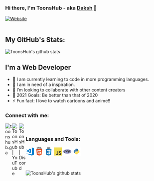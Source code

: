 ### Hi there, I'm ToonsHub - aka [Daksh][website] 👋

[![Website](https://img.shields.io/website?label=toonshub.ga&style=for-the-badge&url=https%3A%2F%2Ftoonshub.ga)](https://toonshub.ga)<br><br>


## My GitHub's Stats:

![ToonsHub's github stats](https://github-readme-stats.vercel.app/api?username=ToonsHub&show_icons=true&theme=radical&include_all_commits=true)<br>
## I'm a Web Developer

- 🔭 I am currently learning to code in more programming languages.
- 💪 I am in need of a inspiration.
- 👯 I’m looking to collaborate with other content creators
- 🥅 2021 Goals: Be better than that of 2020
- ⚡ Fun fact: I love to watch cartoons and anime!!

### Connect with me:

[<img align="left" alt="toonshub.ga" width="22px" src="https://i.postimg.cc/L6j4tKxy/globe.png" />][website]
[<img align="left" alt="ToonsHub | YouTube" width="22px" src="https://i.imgur.com/XRH1klC.png" />][youtube]
[<img align="left" alt="ToonsHub | Discord" width="22px" src="https://i.postimg.cc/rs16rcqx/discord-512.png" />][discord]
<br />


[website]: https://toonshub.ga
[youtube]: https://www.youtube.com/channel/UCL_YVurWT5RGkeHGbmG1odA
[discord]: https://discord.gg/2mPFKykW4j


### Languages and Tools:

<img alt="Visual Studio Code" width="26px" src="https://raw.githubusercontent.com/github/explore/80688e429a7d4ef2fca1e82350fe8e3517d3494d/topics/visual-studio-code/visual-studio-code.png" /> <img alt="HTML5" width="26px" src="https://raw.githubusercontent.com/github/explore/80688e429a7d4ef2fca1e82350fe8e3517d3494d/topics/html/html.png" /> <img alt="CSS3" width="26px" src="https://raw.githubusercontent.com/github/explore/80688e429a7d4ef2fca1e82350fe8e3517d3494d/topics/css/css.png" /> <img alt="JavaScript" width="26px" src="https://raw.githubusercontent.com/github/explore/80688e429a7d4ef2fca1e82350fe8e3517d3494d/topics/javascript/javascript.png" /> <img alt="PHP" width="26px" src="https://raw.githubusercontent.com/github/explore/80688e429a7d4ef2fca1e82350fe8e3517d3494d/topics/php/php.png" /> <img alt="HTML5" width="26px" src="https://raw.githubusercontent.com/github/explore/80688e429a7d4ef2fca1e82350fe8e3517d3494d/topics/python/python.png" />

<br>

![ToonsHub's github stats](https://github-readme-stats.vercel.app/api/top-langs/?username=ToonsHub&theme=radical&layout=compact)

